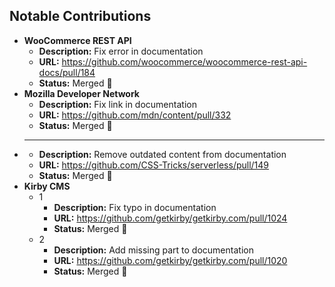 ## Notable Contributions

- **WooCommerce REST API**
  - **Description:** Fix error in documentation
  - **URL:** https://github.com/woocommerce/woocommerce-rest-api-docs/pull/184
  - **Status:** Merged 🎉
- **Mozilla Developer Network**
  - **Description:** Fix link in documentation
  - **URL:** https://github.com/mdn/content/pull/332
  - **Status:** Merged 🎉
- ****
  - **Description:** Remove outdated content from documentation
  - **URL:** https://github.com/CSS-Tricks/serverless/pull/149
  - **Status:** Merged 🎉
- **Kirby CMS**
  - 1
    - **Description:** Fix typo in documentation
    - **URL:** https://github.com/getkirby/getkirby.com/pull/1024
    - **Status:** Merged 🎉
  - 2
    - **Description:** Add missing part to documentation
    - **URL:** https://github.com/getkirby/getkirby.com/pull/1020
    - **Status:** Merged 🎉
